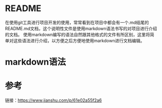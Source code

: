 # README

在使用git工具进行项目开发的使用，常常看到在项目中都会有一个.md结尾的README.md文档，这个说明性文件是使用markdown语法书写的对项目进行介绍的文档。
使用markdown编写的语法自然跟其他格式的文件有所区别，这里将简单对这些语法进行介绍，以方便之后方便地使用markdown进行文档编辑。

# markdown语法

# 参考
链接：https://www.jianshu.com/p/61e02a55f2a6


